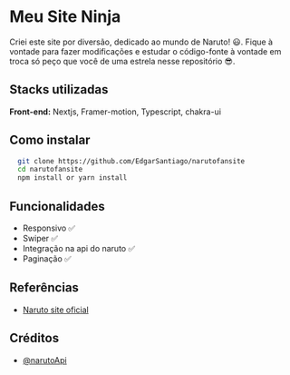# Meu Site Ninja

Criei este site por diversão, dedicado ao mundo de Naruto! 😃. Fique à vontade para fazer modificações e estudar o código-fonte à vontade em troca só peço que você de uma estrela nesse repositório 😎.

## Stacks utilizadas

**Front-end:** Nextjs, Framer-motion, Typescript, chakra-ui

## Como instalar

```bash
  git clone https://github.com/EdgarSantiago/narutofansite
  cd narutofansite
  npm install or yarn install
```

## Funcionalidades

- Responsivo ✅
- Swiper ✅
- Integração na api do naruto ✅
- Paginação ✅



## Referências

- [Naruto site oficial](https://naruto-official.com)

## Créditos

- [@narutoApi](https://www.narutodb.xyz/)
